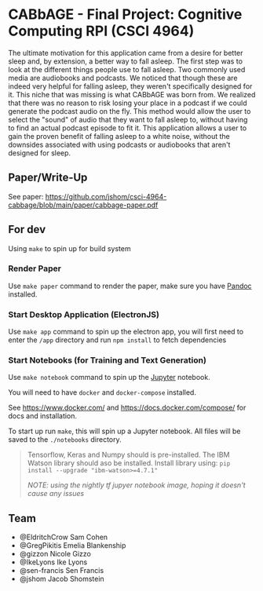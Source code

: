 # CABbAGE - Final Project: Cognitive Computing RPI (CSCI 4964)

The ultimate motivation for this application came from a desire for better
sleep and, by extension, a better way to fall asleep. The first step was to
look at the different things people use to fall asleep. Two commonly used media
are audiobooks and podcasts. We noticed that though these are indeed very
helpful for falling asleep, they weren't specifically designed for it. This
niche that was missing is what CABbAGE was born from. We realized that there
was no reason to risk losing your place in a podcast if we could generate the
podcast audio on the fly. This method would allow the user to select the
"sound" of audio that they want to fall asleep to, without having to find an
actual podcast episode to fit it. This application allows a user to gain the
proven benefit of falling asleep to a white noise, without the downsides
associated with using podcasts or audiobooks that aren't designed for sleep.

## Paper/Write-Up

See paper: https://github.com/jshom/csci-4964-cabbage/blob/main/paper/cabbage-paper.pdf

## For dev

Using `make` to spin up for build system

### Render Paper

Use `make paper` command to render the paper, make sure you have [Pandoc](https://pandoc.org) installed.

### Start Desktop Application (ElectronJS)

Use `make app` command to spin up the electron app, you will first need to enter the `/app` directory and run `npm install` to fetch dependencies

### Start Notebooks (for Training and Text Generation)

Use `make notebook` command to spin up the [Jupyter](https://jupyter.org/) notebook.

You will need to have `docker` and `docker-compose` installed.

See https://www.docker.com/ and https://docs.docker.com/compose/ for docs and installation.

To start up run `make`, this will spin up a Jupyter notebook. All files will be
saved to the `./notebooks` directory.

>Tensorflow, Keras and Numpy should is pre-installed. The IBM Watson library should aso be installed.
>    Install library using: `pip install --upgrade "ibm-watson>=4.7.1"`
>
>_NOTE: using the nightly tf jupyer notebook image, hoping it doesn't cause any issues_

## Team

- @EldritchCrow Sam Cohen
- @GregPikitis Emelia Blankenship
- @gizzon Nicole Gizzo
- @IkeLyons Ike Lyons
- @sen-francis Sen Francis
- @jshom Jacob Shomstein
